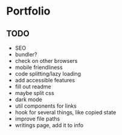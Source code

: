 # Portfolio

## TODO

- SEO
- bundler?
- check on other browsers
- mobile friendliness
- code splitting/lazy loading
- add accessible features
- fill out readme
- maybe split css
- dark mode
- util components for links
- hook for several things, like copied state
- improve file paths
- writings page, add it to info
